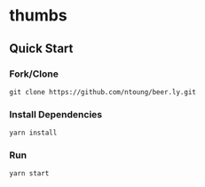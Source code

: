 # thumbs

## Quick Start


### Fork/Clone
```
git clone https://github.com/ntoung/beer.ly.git
```

### Install Dependencies
```
yarn install
```

### Run
```
yarn start
```

